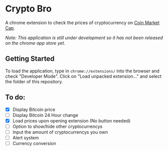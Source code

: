 # Crypto Bro
A chrome extension to check the prices of cryptocurrency on [Coin Market Cap](https://coinmarketcap.com/).

*Note: This application is still under development so it has not been released on the chrome app store yet.*

## Getting Started
To load the application, type in `chrome://extensions/` into the browser and check "Developer Mode". Click on "Load unpacked extension..." and select the folder of this repository. 

## To do:
- [x] Display Bitcoin price
- [ ] Display Bitcoin 24 Hour change
- [x] Load prices upon opening extension (No button needed)
- [ ] Option to show/hide other cryptocurrencys
- [ ] Input the amount of cryptocurrencys you own
- [ ] Alert system
- [ ] Currency conversion